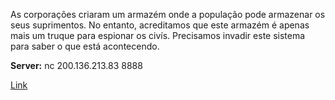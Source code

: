 As corporações criaram um armazém onde a população pode armazenar os seus suprimentos. No entanto, acreditamos que este armazém é apenas mais um truque para espionar os civís. Precisamos invadir este sistema para saber o que está acontecendo.

**Server:** nc 200.136.213.83 8888



[Link](https://static.pwn2win.party/warehouse_dd67e7825fca12a6fd31a56de0fc4abbd645f0ef3d5f1187d44b89706670f690.tar.gz)

